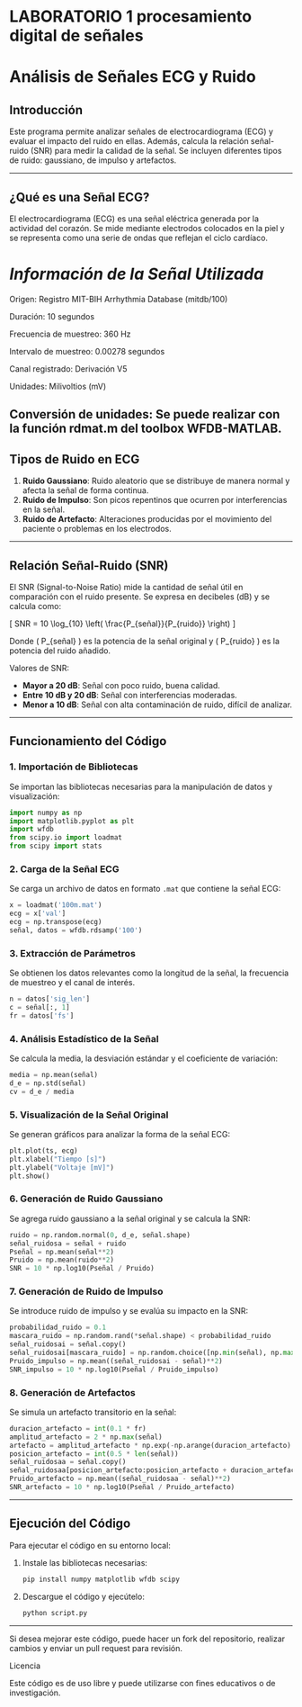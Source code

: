 # LABORATORIO 1 procesamiento digital de señales
# Análisis de Señales ECG y Ruido

## Introducción
Este programa permite analizar señales de electrocardiograma (ECG) y evaluar el impacto del ruido en ellas. Además, calcula la relación señal-ruido (SNR) para medir la calidad de la señal. Se incluyen diferentes tipos de ruido: gaussiano, de impulso y artefactos.

---

## ¿Qué es una Señal ECG?

El electrocardiograma (ECG) es una señal eléctrica generada por la actividad del corazón. Se mide mediante electrodos colocados en la piel y se representa como una serie de ondas que reflejan el ciclo cardíaco.

# *Información de la Señal Utilizada*

Origen: Registro MIT-BIH Arrhythmia Database (mitdb/100)

Duración: 10 segundos

Frecuencia de muestreo: 360 Hz

Intervalo de muestreo: 0.00278 segundos

Canal registrado: Derivación V5

Unidades: Milivoltios (mV)

Conversión de unidades: Se puede realizar con la función rdmat.m del toolbox WFDB-MATLAB.
---

## Tipos de Ruido en ECG

1. **Ruido Gaussiano**: Ruido aleatorio que se distribuye de manera normal y afecta la señal de forma continua.
2. **Ruido de Impulso**: Son picos repentinos que ocurren por interferencias en la señal.
3. **Ruido de Artefacto**: Alteraciones producidas por el movimiento del paciente o problemas en los electrodos.

---

## Relación Señal-Ruido (SNR)
El SNR (Signal-to-Noise Ratio) mide la cantidad de señal útil en comparación con el ruido presente. Se expresa en decibeles (dB) y se calcula como:

\[ SNR = 10 \log_{10} \left( \frac{P_{señal}}{P_{ruido}} \right) \]

Donde \( P_{señal} \) es la potencia de la señal original y \( P_{ruido} \) es la potencia del ruido añadido.

Valores de SNR:
- **Mayor a 20 dB**: Señal con poco ruido, buena calidad.
- **Entre 10 dB y 20 dB**: Señal con interferencias moderadas.
- **Menor a 10 dB**: Señal con alta contaminación de ruido, difícil de analizar.

---

## Funcionamiento del Código

### 1. Importación de Bibliotecas
Se importan las bibliotecas necesarias para la manipulación de datos y visualización:
```python
import numpy as np
import matplotlib.pyplot as plt
import wfdb
from scipy.io import loadmat
from scipy import stats
```

### 2. Carga de la Señal ECG
Se carga un archivo de datos en formato `.mat` que contiene la señal ECG:
```python
x = loadmat('100m.mat')
ecg = x['val']
ecg = np.transpose(ecg)
señal, datos = wfdb.rdsamp('100')
```

### 3. Extracción de Parámetros
Se obtienen los datos relevantes como la longitud de la señal, la frecuencia de muestreo y el canal de interés.
```python
n = datos['sig_len']
c = señal[:, 1]
fr = datos['fs']
```

### 4. Análisis Estadístico de la Señal
Se calcula la media, la desviación estándar y el coeficiente de variación:
```python
media = np.mean(señal)
d_e = np.std(señal)
cv = d_e / media
```

### 5. Visualización de la Señal Original
Se generan gráficos para analizar la forma de la señal ECG:
```python
plt.plot(ts, ecg)
plt.xlabel("Tiempo [s]")
plt.ylabel("Voltaje [mV]")
plt.show()
```

### 6. Generación de Ruido Gaussiano
Se agrega ruido gaussiano a la señal original y se calcula la SNR:
```python
ruido = np.random.normal(0, d_e, señal.shape)
señal_ruidosa = señal + ruido
Pseñal = np.mean(señal**2)
Pruido = np.mean(ruido**2)
SNR = 10 * np.log10(Pseñal / Pruido)
```

### 7. Generación de Ruido de Impulso
Se introduce ruido de impulso y se evalúa su impacto en la SNR:
```python
probabilidad_ruido = 0.1
mascara_ruido = np.random.rand(*señal.shape) < probabilidad_ruido
señal_ruidosai = señal.copy()
señal_ruidosai[mascara_ruido] = np.random.choice([np.min(señal), np.max(señal)], size=mascara_ruido.sum())
Pruido_impulso = np.mean((señal_ruidosai - señal)**2)
SNR_impulso = 10 * np.log10(Pseñal / Pruido_impulso)
```

### 8. Generación de Artefactos
Se simula un artefacto transitorio en la señal:
```python
duracion_artefacto = int(0.1 * fr)
amplitud_artefacto = 2 * np.max(señal)
artefacto = amplitud_artefacto * np.exp(-np.arange(duracion_artefacto) / (duracion_artefacto / 5))
posicion_artefacto = int(0.5 * len(señal))
señal_ruidosaa = señal.copy()
señal_ruidosaa[posicion_artefacto:posicion_artefacto + duracion_artefacto] += artefacto
Pruido_artefacto = np.mean((señal_ruidosaa - señal)**2)
SNR_artefacto = 10 * np.log10(Pseñal / Pruido_artefacto)
```

---

## Ejecución del Código
Para ejecutar el código en su entorno local:
1. Instale las bibliotecas necesarias:
   ```bash
   pip install numpy matplotlib wfdb scipy
   ```
2. Descargue el código y ejecútelo:
   ```bash
   python script.py
   ```

---


Si desea mejorar este código, puede hacer un fork del repositorio, realizar cambios y enviar un pull request para revisión.

Licencia

Este código es de uso libre y puede utilizarse con fines educativos o de investigación.

